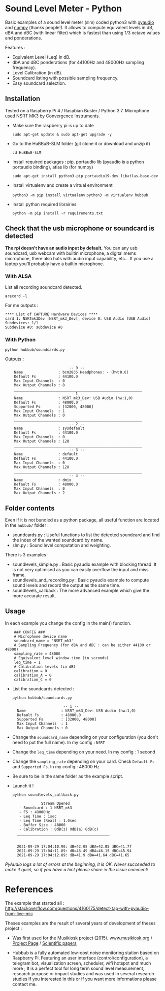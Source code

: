 # Sound Level Meter - Python

Basic examples of a sound level meter (slm) coded python3 with [pyaudio](https://people.csail.mit.edu/hubert/pyaudio/#docs) and [numpy](https://numpy.org/) (thanks people!). It allows to compute equivalent levels
in dB, dBA and dBC (with linear filter) which is fastest than using 1/3 octave values and ponderations.


Features :
* Equivalent Level (Leq) in dB.
* dbA and dBC ponderations (for 44100Hz and 48000Hz sampling frequency).
* Level Calibration (in dB).
* Soundcard listing with possible sampling frequency.
* Easy soundcard selection.


## Installation
Tested on a Raspberry Pi 4 / Raspbian Buster / Python 3.7. Microphone used NSRT MK3 by [Convergence Instruments](https://convergenceinstruments.com/).

* Make sure the raspberry pi is up to date

    `sudo apt-get update & sudo apt-get upgrade -y`
* Go to the HuBBuB-SLM folder (git clone it or download and unzip it)

    `cd HuBBuB-SLM`
* Install required packages : pip, portaudio lib (pyaudio is a python portaudio binding), atlas lib (for numpy)

    `sudo apt-get install python3-pip portaudio19-dev libatlas-base-dev`
* Install virtualenv and create a virtual environment

    `python3 -m pip install virtualenv`
    `python3 -m virtualenv hubbub`
* Install python required librairies

    `python -m pip install -r requirements.txt`

## Check that the usb microphone or soundcard is detected
**The rpi doesn't have an audio input by default.**
You can any usb soundcard, usb webcam with builtin microphone, a digital mems microphone, there also hats with audio input capability, etc... If you use a laptop you'll probably have a builtin microphone.
### With ALSA
List all recording soundcard detected.

    arecord -l
For me outputs :

    **** List of CAPTURE Hardware Devices ****
    card 1: NSRTmk3Dev [NSRT_mk3_Dev], device 0: USB Audio [USB Audio]
    Subdevices: 1/1
    Subdevice #0: subdevice #0

### With Python
    python hubbub/soundcards.py

Outputs :

                                 -- 0 --
        Name                : bcm2835 Headphones: - (hw:0,0)
        Default Fs          : 44100.0
        Max Input Channels  : 0
        Max Output Channels : 8
        __________________________________________________________
                                 -- 1 --
        Name                : NSRT_mk3_Dev: USB Audio (hw:1,0)
        Default Fs          : 48000.0
        Supported Fs        : [32000, 48000]
        Max Input Channels  : 1
        Max Output Channels : 0
        __________________________________________________________
                                 -- 2 --
        Name                : sysdefault
        Default Fs          : 44100.0
        Max Input Channels  : 0
        Max Output Channels : 128
        __________________________________________________________
                                 -- 3 --
        Name                : default
        Default Fs          : 44100.0
        Max Input Channels  : 0
        Max Output Channels : 128
        __________________________________________________________
                                 -- 4 --
        Name                : dmix
        Default Fs          : 48000.0
        Max Input Channels  : 0
        Max Output Channels : 2


## Folder contents

Even if it is not bundled as a python package, all useful function are located in the `hubbub/` folder :
* soundcards.py : Useful functions to list the detected soundcard and find the index of the wanted soundcard by name.
* slm.py : Sound level computation and weighting.


There is 3 examples :
* soundlevels_simple.py : Basic pyaudio example with blocking thread. It is not very optimised as you can easily overflow the input and miss frame.
* soundlevels_and_recording.py : Basic pyaudio example to compute sound levels and record the output as the same time.
* soundlevels_callback : The more advanced example which give the more accurate result.


## Usage
In each example you change the config in the main() function.

        ### CONFIG ###
        # Microphone device name
        soundcard_name = 'NSRT_mk3'
        # Sampling Frequency (for dBA and dBC : can be either 44100 or 48000)
        sampling_rate = 48000
        # Equivalent level window time (in seconds)
        leq_time = 1
        # Calibration levels (in dB)
        calibration = 0
        calibration_A = 0
        calibration_C = 0

* List the soundcards detected :

    `python hubbub/soundcards.py`

                             -- 1 --
        Name                : NSRT_mk3_Dev: USB Audio (hw:1,0)
        Default Fs          : 48000.0
        Supported Fs        : [32000, 48000]
        Max Input Channels  : 1
        Max Output Channels : 0



* Change the `soundcard_name` depending on your configuration (you don't need to put the full name). In my config : `NSRT`
* Change the `leq_time` depending on your need. In my config :  1 second
* Change the `sampling_rate` depending on your card. Check `Default Fs` and `Supported Fs`. In my config : 48000 Hz
* Be sure to be in the same folder as the example script.
* Launch it !

    `python soundlevels_callback.py`


                   Stream Opened
         - Soundcard : 1 NSRT_mk3
         - FS : 48000Hz
         - Leq Time : 1sec
         - Leq Time (Real) : 1.0sec
         - Buffer Size : 48000
         - Calibration : 0dB(z) 0dB(a) 0dB(c)
        __________________________________________


        2021-09-29 17:04:10.90: dB=42.08 dBA=42.05 dBC=41.77
        2021-09-29 17:04:11.89: dB=46.49 dBA=46.15 dBC=45.94
        2021-09-29 17:04:12.89: dB=41.9 dBA=41.64 dBC=41.65

*PyAudio logs a lot of errors at the beginning, it is OK. Never succeeded to make it quiet, so if you have a hint please share in the issue comment!*


# References
The example that started all : http://stackoverflow.com/questions/4160175/detect-tap-with-pyaudio-from-live-mic

Theses examples are the result of several years of development of theses project :

* Was first used for the Musikiosk project (2015).
www.musikiosk.org / [Project Page](https://louisvoreux.wordpress.com/portfolio/musikiosk_eng/) / [Scientific papers](https://scholar.google.fr/scholar?as_vis=1&q=Musikiosk&hl=fr&as_sdt=0,5)

* Hubbub is a fully automated low-cost noise monitoring station based on Raspberry Pi.
Featuring an user interface (control/configuration), a telegram bot, visualization screen, scheduler, wifi hotspot and much more ;
It is a perfect tool for long term sound level measurement, research purpose or impact studies and was used in several research studies
If you interested in this or if you want more informations please contact me.



